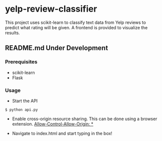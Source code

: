# yelp-review-classifier

This project uses scikit-learn to classify text data from Yelp reviews to predict what rating will be given. A frontend is provided to visualize the results.

## README.md Under Development

### Prerequisites

* scikit-learn
* Flask

### Usage

- Start the API

```
$ python api.py
```

- Enable cross-origin resource sharing. This can be done using a browser extension. [Allow-Control-Allow-Origin: *](https://chrome.google.com/webstore/detail/allow-control-allow-origi/nlfbmbojpeacfghkpbjhddihlkkiljbi)

- Navigate to index.html and start typing in the box!
